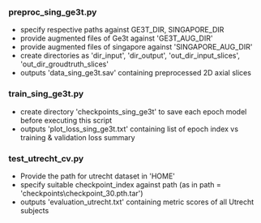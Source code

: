 
### preproc_sing_ge3t.py 

* specify respective paths against GE3T_DIR, SINGAPORE_DIR
* provide augmented files of Ge3t against 'GE3T_AUG_DIR'
* provide augmented files of singapore against 'SINGAPORE_AUG_DIR'
* create directories as 'dir_input', 'dir_output', 'out_dir_input_slices', 'out_dir_groudtruth_slices'
* outputs 'data_sing_ge3t.sav' containing preprocessed 2D axial slices  


### train_sing_ge3t.py
* create directory 'checkpoints_sing_ge3t' to save each epoch model before executing this script
* outputs 'plot_loss_sing_ge3t.txt' containing list of epoch index vs training & validation loss summary

### test_utrecht_cv.py

* Provide the path for utrecht dataset in 'HOME'
* specify suitable checkpoint_index against path (as in path = 'checkpoints\\checkpoint_30.pth.tar')
* outputs 'evaluation_utrecht.txt' containing metric scores of all Utrecht subjects
